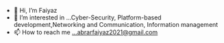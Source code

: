 - 👋 Hi, I’m Faiyaz
- 👀 I’m interested in ...Cyber-Security, Platform-based development,Networking and Communication, Information management 
- 📫 How to reach me ...abrarfaiyaz2021@gmail.com

<!---
Faiyaz0007/Faiyaz0007 is a ✨ special ✨ repository because its `README.md` (this file) appears on your GitHub profile.
You can click the Preview link to take a look at your changes.
--->
